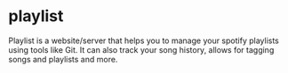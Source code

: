 # playlist
Playlist is a website/server that helps you to manage your spotify playlists using tools like Git.
It can also track your song history, allows for tagging songs and playlists and more.